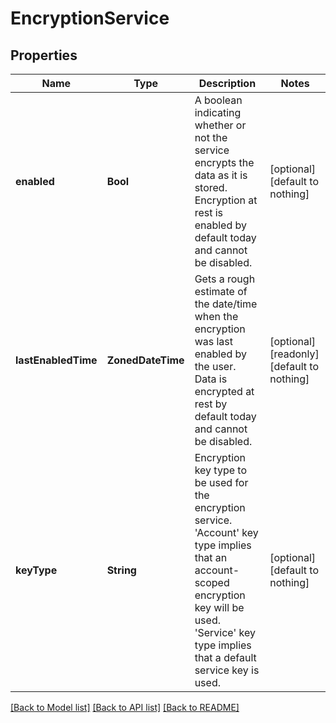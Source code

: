 # EncryptionService


## Properties
Name | Type | Description | Notes
------------ | ------------- | ------------- | -------------
**enabled** | **Bool** | A boolean indicating whether or not the service encrypts the data as it is stored. Encryption at rest is enabled by default today and cannot be disabled. | [optional] [default to nothing]
**lastEnabledTime** | **ZonedDateTime** | Gets a rough estimate of the date/time when the encryption was last enabled by the user. Data is encrypted at rest by default today and cannot be disabled. | [optional] [readonly] [default to nothing]
**keyType** | **String** | Encryption key type to be used for the encryption service. &#39;Account&#39; key type implies that an account-scoped encryption key will be used. &#39;Service&#39; key type implies that a default service key is used. | [optional] [default to nothing]


[[Back to Model list]](../README.md#models) [[Back to API list]](../README.md#api-endpoints) [[Back to README]](../README.md)


